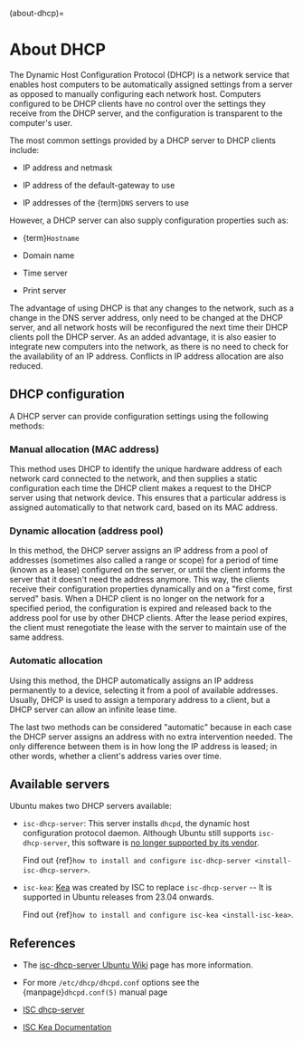 (about-dhcp)=
# About DHCP

The Dynamic Host Configuration Protocol (DHCP) is a network service that enables host computers to be automatically assigned settings from a server as opposed to manually configuring each network host. Computers configured to be DHCP clients have no control over the settings they receive from the DHCP server, and the configuration is transparent to the computer's user.

The most common settings provided by a DHCP server to DHCP clients include:

  - IP address and netmask

  - IP address of the default-gateway to use

  - IP addresses of the {term}`DNS` servers to use

However, a DHCP server can also supply configuration properties such as:

  - {term}`Hostname`

  - Domain name

  - Time server

  - Print server

The advantage of using DHCP is that any changes to the network, such as a change in the DNS server address, only need to be changed at the DHCP server, and all network hosts will be reconfigured the next time their DHCP clients poll the DHCP server. As an added advantage, it is also easier to integrate new computers into the network, as there is no need to check for the availability of an IP address. Conflicts in IP address allocation are also reduced.

## DHCP configuration 

A DHCP server can provide configuration settings using the following methods:

### Manual allocation (MAC address) 

This method uses DHCP to identify the unique hardware address of each network card connected to the network, and then supplies a static configuration each time the DHCP client makes a request to the DHCP server using that network device. This ensures that a particular address is assigned automatically to that network card, based on its MAC address.

### Dynamic allocation (address pool)  
 In this method, the DHCP server assigns an IP address from a pool of addresses (sometimes also called a range or scope) for a period of time (known as a lease) configured on the server, or until the client informs the server that it doesn't need the address anymore. This way, the clients receive their configuration properties dynamically and on a "first come, first served" basis. When a DHCP client is no longer on the network for a specified period, the configuration is expired and released back to the address pool for use by other DHCP clients. After the lease period expires, the client must renegotiate the lease with the server to maintain use of the same address.

### Automatic allocation
Using this method, the DHCP automatically assigns an IP address permanently to a device, selecting it from a pool of available addresses. Usually, DHCP is used to assign a temporary address to a client, but a DHCP server can allow an infinite lease time.

The last two methods can be considered "automatic" because in each case the DHCP server assigns an address with no extra intervention needed. The only difference between them is in how long the IP address is leased; in other words, whether a client's address varies over time.

## Available servers

Ubuntu makes two DHCP servers available:

- `isc-dhcp-server`:
  This server installs `dhcpd`, the dynamic host configuration protocol daemon. Although Ubuntu still supports `isc-dhcp-server`, this software is [no longer supported by its vendor](https://www.isc.org/blogs/isc-dhcp-eol/).

  Find out {ref}`how to install and configure isc-dhcp-server <install-isc-dhcp-server>`.

- `isc-kea`:
  [Kea](https://www.isc.org/kea/) was created by ISC to replace `isc-dhcp-server` -- It is supported in Ubuntu releases from 23.04 onwards.

  Find out {ref}`how to install and configure isc-kea <install-isc-kea>`.


## References

- The [isc-dhcp-server Ubuntu Wiki](https://help.ubuntu.com/community/isc-dhcp-server) page has more information.

- For more `/etc/dhcp/dhcpd.conf` options see the {manpage}`dhcpd.conf(5)` manual page

- [ISC dhcp-server](https://www.isc.org/software/dhcp)

- [ISC Kea Documentation](https://kb.isc.org/docs/kea-administrator-reference-manual)
